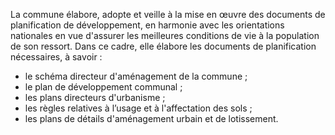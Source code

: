 La commune élabore, adopte et veille à la mise en œuvre des documents de planification de développement, en harmonie avec les orientations nationales en vue d'assurer les meilleures conditions de vie à la population de son ressort. Dans ce cadre, elle élabore les documents de planification nécessaires, à savoir :
- le schéma directeur d'aménagement de la commune ;
- le plan de développement communal ;
- les plans directeurs d'urbanisme ;
- les règles relatives à l’usage et à l'affectation des sols ;
- les plans de détails d'aménagement urbain et de lotissement.
